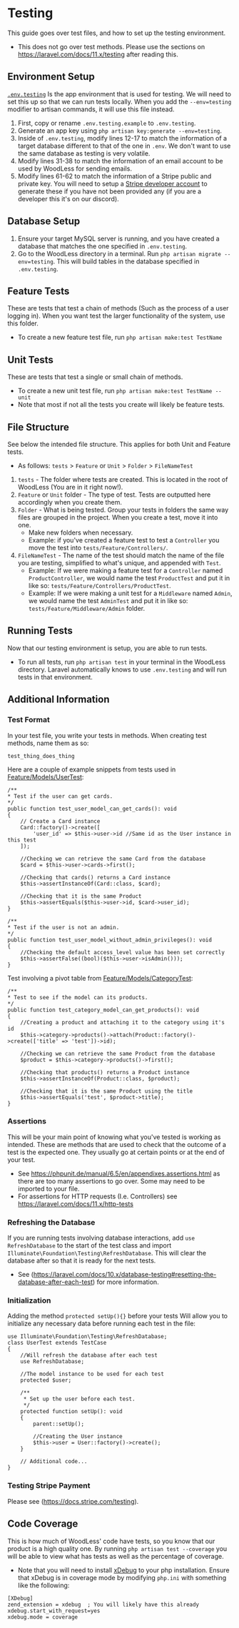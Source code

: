 # Testing
This guide goes over test files, and how to set up the testing environment.
- This does not go over test methods. Please use the sections on https://laravel.com/docs/11.x/testing after reading this.

## Environment Setup
[`.env.testing`](../.env.testing.example) Is the app environment that is used for testing. We will need to set this up so that we can run tests locally. When you add the `--env=testing` modifier to artisan commands, it will use this file instead.

1. First, copy or rename `.env.testing.example` to `.env.testing`.
2. Generate an app key using `php artisan key:generate --env=testing`.
3. Inside of `.env.testing`, modify lines 12-17 to match the information of a target database different to that of the one in `.env`. We don't want to use the same database as testing is very volatile.
4. Modify lines 31-38 to match the information of an email account to be used by WoodLess for sending emails. 
5. Modify lines 61-62 to match the information of a Stripe public and private key. You will need to setup a [Stripe developer account](https://docs.stripe.com/keys?locale=en-GB) to generate these if you have not been provided any (if you are a developer this it's on our discord).

## Database Setup
1. Ensure your target MySQL server is running, and you have created a database that matches the one specified in `.env.testing`.
2. Go to the WoodLess directory in a terminal. Run `php artisan migrate --env=testing`. This will build tables in the database specified in `.env.testing`.

## Feature Tests
These are tests that test a chain of methods (Such as the process of a user logging in). When you want test the larger functionality of the system, use this folder.
- To create a new feature test file, run `php artisan make:test TestName`

## Unit Tests 
These are tests that test a single or small chain of methods.
- To create a new unit test file, run `php artisan make:test TestName --unit`
- Note that most if not all the tests you create will likely be feature tests.

## File Structure
See below the intended file structure. This applies for both Unit and Feature tests.

- As follows: `tests` > `Feature` or `Unit` > `Folder` > `FileNameTest`
1. `tests` - The folder where tests are created. This is located in the root of WoodLess (You are in it right now!).
2. `Feature` or `Unit` folder - The type of test. Tests are outputted here accordingly when you create them.
3. `Folder` - What is being tested. Group your tests in folders the same way files are grouped in the project. When you create a test, move it into one. 
    - Make new folders when necessary.
    - Example: if you've created a feature test to test a `Controller` you move the test into `tests/Feature/Controllers/`.
4. `FileNameTest` - The name of the test should match the name of the file you are testing, simplified to what's unique, and appended with `Test`. 
    - Example: If we were making a feature test for a `Controller` named `ProductController`, we would name the test `ProductTest` and put it in like so: `tests/Feature/Controllers/ProductTest`.
    - Example: If we were making a unit test for a `Middleware` named `Admin`, we would name the test `AdminTest` and put it in like so: `tests/Feature/Middleware/Admin` folder.


## Running Tests
Now that our testing environment is setup, you are able to run tests.
- To run all tests, run `php artisan test` in your terminal in the WoodLess directory. Laravel automatically knows to use `.env.testing` and will run tests in that environment.

## Additional Information

### Test Format
In your test file, you write your tests in methods. When creating test methods, name them as so:
```
test_thing_does_thing
```
Here are a couple of example snippets from tests used in [Feature/Models/UserTest](./Feature/Models/UserTest.php):
```
/**
* Test if the user can get cards.
*/
public function test_user_model_can_get_cards(): void
{   
    // Create a Card instance
    Card::factory()->create([
        'user_id' => $this->user->id //Same id as the User instance in this test
    ]);

    //Checking we can retrieve the same Card from the database
    $card = $this->user->cards->first();

    //Checking that cards() returns a Card instance
    $this->assertInstanceOf(Card::class, $card);

    //Checking that it is the same Product
    $this->assertEquals($this->user->id, $card->user_id);
}

/**
* Test if the user is not an admin.
*/
public function test_user_model_without_admin_privileges(): void
{   
    //Checking the default access_level value has been set correctly
    $this->assertFalse((bool)($this->user->isAdmin()));
}
```

Test involving a pivot table from [Feature/Models/CategoryTest](./Feature/Models/CategoryTest.php):
```
/**
* Test to see if the model can its products.
*/
public function test_category_model_can_get_products(): void
{
    //Creating a product and attaching it to the category using it's id
    $this->category->products()->attach(Product::factory()->create(['title' => 'test'])->id);

    //Checking we can retrieve the same Product from the database
    $product = $this->category->products()->first();

    //Checking that products() returns a Product instance
    $this->assertInstanceOf(Product::class, $product);
    
    //Checking that it is the same Product using the title
    $this->assertEquals('test', $product->title);
}
```

### Assertions
This will be your main point of knowing what you've tested is working as intended. These are methods that are used to check that the outcome of a test is the expected one. They usually go at certain points or at the end of your test.

- See https://phpunit.de/manual/6.5/en/appendixes.assertions.html as there are too many assertions to go over. Some may need to be imported to your file.
- For assertions for HTTP requests (I.e. Controllers) see https://laravel.com/docs/11.x/http-tests


### Refreshing the Database
If you are running tests involving database interactions, add `use RefreshDatabase` to the start of the test class and import `Illuminate\Foundation\Testing\RefreshDatabase`. This will clear the database after so that it is ready for the next tests.
- See (https://laravel.com/docs/10.x/database-testing#resetting-the-database-after-each-test) for more information.

### Initialization
Adding the method `protected setUp(){}` before your tests Will allow you to initialize any necessary data before running each test in the file:
```
use Illuminate\Foundation\Testing\RefreshDatabase;
class UserTest extends TestCase
{
    //Will refresh the database after each test
    use RefreshDatabase;

    //The model instance to be used for each test
    protected $user;

    /**
     * Set up the user before each test.
     */
    protected function setUp(): void
    {
        parent::setUp();

        //Creating the User instance
        $this->user = User::factory()->create();
    }

    // Additional code...
}
```

### Testing Stripe Payment
Please see (https://docs.stripe.com/testing).

## Code Coverage
This is how much of WoodLess' code have tests, so you know that our product is a high quality one.
By running `php artisan test --coverage` you will be able to view what has tests as well as the percentage of coverage.
- Note that you will need to install [xDebug](https://xdebug.org/docs/install) to your php installation. Ensure that xDebug is in coverage mode by modifying `php.ini` with something like the following:
```
[XDebug]
zend_extension = xdebug  ; You will likely have this already
xdebug.start_with_request=yes
xdebug.mode = coverage
```